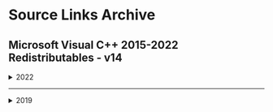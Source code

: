 # Source Links Archive

## Microsoft Visual C++ 2015-2022 Redistributables - v14

<details><summary>2022</summary>


14.30.30423.0
```
https://download.visualstudio.microsoft.com/download/pr/fc92a69f-aa16-4f81-afbc-bfbd2613a119/597D784B9EDD3E342CAB173436A814AF15C42B16EFC6F631A369C4FC06F6E0F9/VC_redist.x64.exe
https://download.visualstudio.microsoft.com/download/pr/a9bffe0a-c7c6-4067-8d77-bb33c305bf24/CFE4531606ABC1644DB8D86F0D5B6FD3EC1DDF6382E8E74463CE2346942322CC/VC_redist.x86.exe
https://download.visualstudio.microsoft.com/download/pr/a9bffe0a-c7c6-4067-8d77-bb33c305bf24/C5746722195FA7C928998E8D607577C36CB65B4E0E6C5B4A520FFC094FF32832/VC_redist.arm64.exe
```

14.30.30401.0
```
https://download.visualstudio.microsoft.com/download/pr/8ed43637-a368-42e7-92ff-a4f6085b71ee/7D6F51D1615639B5634E49335BBE14B8A09074EDEA4599B9732AF94D9188A22A/VC_redist.x64.exe
https://download.visualstudio.microsoft.com/download/pr/e319625d-64bc-4861-9c13-3e3dd748796f/3391CD4D30D87E088BA976E71588CB52AF23CB93CFDB19F39704D622347A6FCD/VC_redist.x86.exe
https://download.visualstudio.microsoft.com/download/pr/8ed43637-a368-42e7-92ff-a4f6085b71ee/C16781689B540728A91C1024DEA6FFDDC230B0354AAC1BECF41C5EC7BE472700/VC_redist.arm64.exe
```
</details>

______________________________

<details><summary>2019</summary>


14.29.30133.0
```
https://download.visualstudio.microsoft.com/download/pr/7239cdc3-bd73-4f27-9943-22de059a6267/003063723B2131DA23F40E2063FB79867BAE275F7B5C099DBD1792E25845872B/VC_redist.x64.exe
https://download.visualstudio.microsoft.com/download/pr/9c65ee54-a03f-4683-aa26-d17d174069f8/1ACD8D5EA1CDC3EB2EB4C87BE3AB28722D0825C15449E5C9CEEF95D897DE52FA/VC_redist.x86.exe
https://download.visualstudio.microsoft.com/download/pr/7239cdc3-bd73-4f27-9943-22de059a6267/15F433A52E6A533E48675CA92B94674BC519FFFB550D344B1F091FD199A80294/VC_redist.arm64.exe
```

14.29.30130.2
```
https://download.visualstudio.microsoft.com/download/pr/d8d2c767-70f7-45fa-8457-be8ed7a34797/1C1501B8EE4FBD0D5C08B9E80699E49E98C6139E2C745B2EB01284380309A310/VC_redist.x64.exe
https://download.visualstudio.microsoft.com/download/pr/d8d2c767-70f7-45fa-8457-be8ed7a34797/C38254620ABBB32552003821CA181EF934A42F11B442F13B9C3BA3922316A60F/VC_redist.x86.exe
https://download.visualstudio.microsoft.com/download/pr/d8d2c767-70f7-45fa-8457-be8ed7a34797/DF1E3BDD68F42B9FF0AB21CB09531F166EA4F8B00DA7A90EBB0B4DB7749E485A/VC_redist.arm64.exe
https://download.visualstudio.microsoft.com/download/pr/4887aefb-2064-4e76-b634-68af56a3d336/1C1501B8EE4FBD0D5C08B9E80699E49E98C6139E2C745B2EB01284380309A310/VC_redist.x64.exe
https://download.visualstudio.microsoft.com/download/pr/4887aefb-2064-4e76-b634-68af56a3d336/C38254620ABBB32552003821CA181EF934A42F11B442F13B9C3BA3922316A60F/VC_redist.x86.exe
https://download.visualstudio.microsoft.com/download/pr/4887aefb-2064-4e76-b634-68af56a3d336/DF1E3BDD68F42B9FF0AB21CB09531F166EA4F8B00DA7A90EBB0B4DB7749E485A/VC_redist.arm64.exe
https://download.visualstudio.microsoft.com/download/pr/d4f71795-e1c4-4a15-a116-b2dc8e18c6ab/1C1501B8EE4FBD0D5C08B9E80699E49E98C6139E2C745B2EB01284380309A310/VC_redist.x64.exe
https://download.visualstudio.microsoft.com/download/pr/d4f71795-e1c4-4a15-a116-b2dc8e18c6ab/C38254620ABBB32552003821CA181EF934A42F11B442F13B9C3BA3922316A60F/VC_redist.x86.exe
https://download.visualstudio.microsoft.com/download/pr/d4f71795-e1c4-4a15-a116-b2dc8e18c6ab/DF1E3BDD68F42B9FF0AB21CB09531F166EA4F8B00DA7A90EBB0B4DB7749E485A/VC_redist.arm64.exe
https://download.visualstudio.microsoft.com/download/pr/6a65c421-1318-4695-a7a2-5f6fe4db26a6/1C1501B8EE4FBD0D5C08B9E80699E49E98C6139E2C745B2EB01284380309A310/VC_redist.x64.exe
https://download.visualstudio.microsoft.com/download/pr/6a65c421-1318-4695-a7a2-5f6fe4db26a6/C38254620ABBB32552003821CA181EF934A42F11B442F13B9C3BA3922316A60F/VC_redist.x86.exe
https://download.visualstudio.microsoft.com/download/pr/6a65c421-1318-4695-a7a2-5f6fe4db26a6/DF1E3BDD68F42B9FF0AB21CB09531F166EA4F8B00DA7A90EBB0B4DB7749E485A/VC_redist.arm64.exe
https://download.visualstudio.microsoft.com/download/pr/9050f884-aca2-4dd8-9772-94d31c3e89e0/1C1501B8EE4FBD0D5C08B9E80699E49E98C6139E2C745B2EB01284380309A310/VC_redist.x64.exe
https://download.visualstudio.microsoft.com/download/pr/9050f884-aca2-4dd8-9772-94d31c3e89e0/C38254620ABBB32552003821CA181EF934A42F11B442F13B9C3BA3922316A60F/VC_redist.x86.exe
https://download.visualstudio.microsoft.com/download/pr/9050f884-aca2-4dd8-9772-94d31c3e89e0/DF1E3BDD68F42B9FF0AB21CB09531F166EA4F8B00DA7A90EBB0B4DB7749E485A/VC_redist.arm64.exe
```

14.29.30129.3
```
https://download.visualstudio.microsoft.com/download/pr/d69d858e-0f8f-4c16-a38f-365d1c3930e5/3CF1F7A29C6111CFD06294A473B3B5276801DA4AB18AA215CAA3F7A996145FA7/VC_redist.x64.exe
https://download.visualstudio.microsoft.com/download/pr/1b28b620-3102-4db4-bce4-d890b9b35596/126CC1D4A5EE72EE6E2EAFA1CA9AACD6196D7A87B675F3E5E4F5AEAF5B2954A4/VC_redist.x86.exe
https://download.visualstudio.microsoft.com/download/pr/d69d858e-0f8f-4c16-a38f-365d1c3930e5/DE541A47D1DED1A93454022FF29CF14249FABD497C0567615B77C5DF95E300A2/VC_redist.arm64.exe
```

14.29.30129.1
```
https://download.visualstudio.microsoft.com/download/pr/ea091104-d377-43ed-9fe9-7ef21137e1fb/36F6A5DB117FB5877839FAFF89ABBE03C277620C24719700CFD0A063B02A1446/VC_redist.x64.exe
https://download.visualstudio.microsoft.com/download/pr/9bc0b76f-ce24-4207-9dd4-5f1dc47da1d6/A8401D39E8A2F6CAA3FF9A93591ADD7B8A04526C1472C4F6D4DBBC26A2614387/VC_redist.x86.exe
https://download.visualstudio.microsoft.com/download/pr/432cecc3-0564-4844-b029-25989c5de206/ADD2E4ACB75D94B570F6D53B7581FB0B5310B71F8023D119857A452416B1B62C/VC_redist.arm64.exe
```
```

14.29.30040.0
```
https://download.visualstudio.microsoft.com/download/pr/36e45907-8554-4390-ba70-9f6306924167/97CC5066EB3C7246CF89B735AE0F5A5304A7EE33DC087D65D9DFF3A1A73FE803/VC_redist.x64.exe
https://download.visualstudio.microsoft.com/download/pr/888b4c07-c602-499a-9efb-411188496ce7/F3A86393234099BEDD558FD35AB538A6E4D9D4F99AD5ADFA13F603D4FF8A42DC/VC_redist.x86.exe
https://download.visualstudio.microsoft.com/download/pr/888b4c07-c602-499a-9efb-411188496ce7/B76EF09CD8B114148EADDDFC6846EF178E6B7797F590191E22CEE29A20B51692/VC_redist.arm64.exe
```

14.29.30039.3
```
https://download.visualstudio.microsoft.com/download/pr/663a4343-1b03-421c-ae7c-620d23e67e4b/DB7FD8373043715BA3C13EE82AADE042352CFCB24CBEA05B8EB90CB5AA7AF768/VC_redist.x64.exe
https://download.visualstudio.microsoft.com/download/pr/663a4343-1b03-421c-ae7c-620d23e67e4b/8E174C21FF89025A284B0E98DCD5C8F72A828C7E56FF2D00B34EA5E38F6FB389/VC_redist.x86.exe
https://download.visualstudio.microsoft.com/download/pr/663a4343-1b03-421c-ae7c-620d23e67e4b/7C424492FE440E2A32BA7E75A68F59B4F2135C2CE7BDB68B1BE3151A019EF12D/VC_redist.arm64.exe
```

14.29.30038.0
```
https://download.visualstudio.microsoft.com/download/pr/dbee0eea-0787-43e1-a27c-96d8278d957b/A1A21B77FABF51E1F07346A852FBE27C1E172368E735FCC749DE82725A09CB71/VC_redist.x64.exe
https://download.visualstudio.microsoft.com/download/pr/154fcca0-30cc-42d6-9b47-1d3041b1b921/74A7A5E01BBE524353ABF2D7C133ACF92EA4820D54FBF29EB4E881D8885C3D31/VC_redist.x86.exe
https://download.visualstudio.microsoft.com/download/pr/dbee0eea-0787-43e1-a27c-96d8278d957b/C35E177E7E19415CF22CEE316FB81E9CAE4B4388E1317C1602B5CF69CC6D9A3D/VC_redist.arm64.exe
```

14.29.30037.0
```
https://download.visualstudio.microsoft.com/download/pr/bdfb22a4-b1ee-48ab-9b43-70dc88e60347/A1592D3DA2B27230C087A3B069409C1E82C2664B0D4C3B511701624702B2E2A3/VC_redist.x64.exe
https://download.visualstudio.microsoft.com/download/pr/76a91598-ca94-410b-b874-c7fa26e400da/91C21C93A88DD82E8AE429534DACBC7A4885198361EAE18D82920C714E328CF9/VC_redist.x86.exe
https://download.visualstudio.microsoft.com/download/pr/bdfb22a4-b1ee-48ab-9b43-70dc88e60347/AD905A6DFD125CFB38472A1B0BA791AEA1A6C8256392093D65F6268AAFD37ED8/VC_redist.arm64.exe
```

14.29.30036.3
```
https://download.visualstudio.microsoft.com/download/pr/ab214313-abce-4e01-8012-0a2aa31d7734/8C62C111E1737FEBF0640918BBD55BD147EF7D6652F2D898804BDC87595C9E01/VC_redist.x64.exe
https://download.visualstudio.microsoft.com/download/pr/ab214313-abce-4e01-8012-0a2aa31d7734/6DD2990667C78F8962A11F41DF42912EA5F1C7B9FB73BEA363FA5D05023633F3/VC_redist.x86.exe
https://download.visualstudio.microsoft.com/download/pr/ab214313-abce-4e01-8012-0a2aa31d7734/AA9A64C58DC6A0828ECCCDE334E3B1BE1C70D6E834C3E4BCDB3E7AD0158AAC89/VC_redist.arm64.exe
```

14.29.30035.0
```
https://download.visualstudio.microsoft.com/download/pr/3ce3714c-165a-42ba-94f0-97ede790bbbd/983389F4D7C874DCB3D2C4337CC07F111F4E1D23DEDEFCCBEF8D296F260F623C/VC_redist.x64.exe
https://download.visualstudio.microsoft.com/download/pr/3ce3714c-165a-42ba-94f0-97ede790bbbd/29D4839EA2843D9C69DA2CBE44DC8FD9CCFA5BD7BA9EB4E006EC232413E5468E/VC_redist.x86.exe
https://download.visualstudio.microsoft.com/download/pr/f0c36734-5ab0-4dc1-b6b8-5a9023335572/8EAC3C9DD165553119066C04128304C4CCD1179C6BBF6E273A7126B8D00632BF/VC_redist.arm64.exe
```

14.29.30034.3
```
https://download.visualstudio.microsoft.com/download/pr/356ea9c9-ef22-443a-90e1-0d51c9752f04/21E179D5DFC8B3F28FEA90F5B5FD7E070BAE714D98A50759DEFD04922A6C18F1/VC_redist.x64.exe
https://download.visualstudio.microsoft.com/download/pr/483f9e2c-b56f-45ab-ae40-2a98c5f7a701/7C5F76E70608BCF384BE577397B09E3CBB784607FF37D38551543EF564EA624D/VC_redist.x86.exe
https://download.visualstudio.microsoft.com/download/pr/483f9e2c-b56f-45ab-ae40-2a98c5f7a701/8B197118CAAE7657F564FE0A21BF9DD5B8104F536ECCBD68D9CFBFA4EB3A5061/VC_redist.arm64.exe
```

14.29.30032.0
```
https://download.visualstudio.microsoft.com/download/pr/85f76fda-9ac8-457e-8ed9-f2dd6415464a/7B1BCC31157882835ED6B576EE43738F127BFD6FB1BA8BD292DAF32388D3A20D/VC_redist.x64.exe
https://download.visualstudio.microsoft.com/download/pr/85f76fda-9ac8-457e-8ed9-f2dd6415464a/8FC7C0A46495F7A9C24B9ED840B5509D08FE12D3F7652FE469F341B564646C05/VC_redist.x86.exe
https://download.visualstudio.microsoft.com/download/pr/85f76fda-9ac8-457e-8ed9-f2dd6415464a/C79AFC30650FF9F6158EE6DF1FEC0B704CD2A4A69D3FA21BFA321B860E81ECEB/VC_redist.arm64.exe
```

14.29.30031.0
```
https://download.visualstudio.microsoft.com/download/pr/319c0957-2c9f-44b9-9a40-9511a06acda2/84D968AF8984532A4263D1E09808175794EB27ABE90BCF518DD4F35F84DBB65C/VC_redist.x64.exe
https://download.visualstudio.microsoft.com/download/pr/a59bd032-813f-4f57-9f01-c7eae0225894/BBF0FF79C8CFF26C68AD960E09854F2CC19417F7F0C59F95A9B077E3B4DE2A85/VC_redist.x86.exe
https://download.visualstudio.microsoft.com/download/pr/a59bd032-813f-4f57-9f01-c7eae0225894/1B570D25A8C982911041ACA89FB139C5B62CE628D7BB412AD641BCDED866CB9B/VC_redist.arm64.exe
```

14.29.30030.0
```
https://download.visualstudio.microsoft.com/download/pr/8848a076-abd9-4f93-b981-aaca5c41577e/F0F192C83B44626B2760EDC79248C09C4FF5F73F66F1D243B6A93F8715F723EB/VC_redist.x64.exe
https://download.visualstudio.microsoft.com/download/pr/8848a076-abd9-4f93-b981-aaca5c41577e/39664849DED638283FE48E456EB93D0F3294DE445100151AF0C5DEAF3C2EB348/VC_redist.x86.exe
https://download.visualstudio.microsoft.com/download/pr/8848a076-abd9-4f93-b981-aaca5c41577e/5334395AA434C69645175EFC9A48DFD4E973A49CD7A65045E4CEC8541064D672/VC_redist.arm64.exe
```

14.29.30024.0
```
https://download.visualstudio.microsoft.com/download/pr/379431f5-ab7c-4c88-b58e-5a17184881a5/50A4B93C2FC33FD09F0F171A8D2E8231B4F641979B77D30137229205BA2EA854/VC_redist.x64.exe
https://download.visualstudio.microsoft.com/download/pr/379431f5-ab7c-4c88-b58e-5a17184881a5/D57C752BAE4CB387DF0BCA606AAE2FC815608B2257B11AA2236DD346F70E57DE/VC_redist.x86.exe
https://download.visualstudio.microsoft.com/download/pr/379431f5-ab7c-4c88-b58e-5a17184881a5/BC4F1B0984546BC93CD31BB1948936775D7A30B17AC9776F198B61C9A1A98793/VC_redist.arm64.exe
```

14.29.29917.0
```
https://download.visualstudio.microsoft.com/download/pr/b9e165b0-55b9-470c-b365-062ed97bb651/D257A6A1F53F9CDF1CE7B347B1C68AD25465D7F780BACF3363FC627A8EE5068D/VC_redist.x64.exe
https://download.visualstudio.microsoft.com/download/pr/b9e165b0-55b9-470c-b365-062ed97bb651/ACAD146A8CFC3ABE4170334889B6EC34470F7DF54F18CA701AA430000B9CA955/VC_redist.x86.exe
https://download.visualstudio.microsoft.com/download/pr/b9e165b0-55b9-470c-b365-062ed97bb651/5DD55B59B44E891A6583437E3F9140816BBF8DFC3B85EA0B90DEAC80AEF6A18C/VC_redist.arm64.exe
```

14.28.29914.0
```
https://download.visualstudio.microsoft.com/download/pr/85d47aa9-69ae-4162-8300-e6b7e4bf3cf3/52B196BBE9016488C735E7B41805B651261FFA5D7AA86EB6A1D0095BE83687B2/VC_redist.x64.exe
https://download.visualstudio.microsoft.com/download/pr/85d47aa9-69ae-4162-8300-e6b7e4bf3cf3/14563755AC24A874241935EF2C22C5FCE973ACB001F99E524145113B2DC638C1/VC_redist.x86.exe
https://download.visualstudio.microsoft.com/download/pr/02f33c07-3e2e-4812-8477-f9be45a7cd63/D8A52C49AE94150656DA4F87AED39FB7A4429AFB4F1050EB59F8625074D72BD4/VC_redist.arm64.exe
```

14.28.29913.0
```
https://download.visualstudio.microsoft.com/download/pr/366c0fb9-fe05-4b58-949a-5bc36e50e370/015EDD4E5D36E053B23A01ADB77A2B12444D3FB6ECCEFE23E3A8CD6388616A16/VC_redist.x64.exe
https://download.visualstudio.microsoft.com/download/pr/366c0fb9-fe05-4b58-949a-5bc36e50e370/E830C313AA99656748F9D2ED582C28101EAAF75F5377E3FB104C761BF3F808B2/VC_redist.x86.exe
https://download.visualstudio.microsoft.com/download/pr/366c0fb9-fe05-4b58-949a-5bc36e50e370/9C1E5D2F134EE64D9ED5E3C3F7DD6B5B61931B0C4613A0D0A0BB67EBFB6C3F1B/VC_redist.arm64.exe
```

14.28.29910.0
```
https://download.visualstudio.microsoft.com/download/pr/13ba5434-06d8-4e48-ae76-1bdf2ac62472/F299953673DE262FEFAD9DD19BFBE6A5725A03AE733BEBFEC856F1306F79C9F7/VC_redist.x64.exe
https://download.visualstudio.microsoft.com/download/pr/d64b93c3-f270-4750-9e75-bc12b2e899fb/4521ED84B9B1679A706E719423D54EF5E413DC50DDE1CF362232D7359D7E89C4/VC_redist.x86.exe
https://download.visualstudio.microsoft.com/download/pr/13ba5434-06d8-4e48-ae76-1bdf2ac62472/D49B964641B8B2B9908A2908851A6196734B47BCC7B198C387287C438C8100B7/VC_redist.arm64.exe
```

14.28.29812.0
```
https://download.visualstudio.microsoft.com/download/pr/b29e54d1-216d-423a-8160-742b2ec94cc1/FA3E2A414D47D2C9691719795E5A3C66E515D0FFF9C3144D7DDBDFD0351F74DB/VC_redist.x64.exe
https://download.visualstudio.microsoft.com/download/pr/b29e54d1-216d-423a-8160-742b2ec94cc1/4B39A47E4C71BE4F43F1616B4C92092ABC932214DEAAD1E983602DCE1CA820DF/VC_redist.x86.exe
https://download.visualstudio.microsoft.com/download/pr/22ba7971-e7be-452e-93bb-e9ee62f83e51/197BAF54EF05397771905D3E483D670279FAF999729CFEEF6765BA97EB69194E/VC_redist.arm64.exe
```

14.28.29805.2
```
https://download.visualstudio.microsoft.com/download/pr/09a4d98a-776b-46df-9f44-91fe5d832b03/860FA3BC9E85F877BCFCBB2FFAB271D5B4C7D4BA4D85E3F5C3625596D2836412/VC_redist.x64.exe
https://download.visualstudio.microsoft.com/download/pr/09a4d98a-776b-46df-9f44-91fe5d832b03/7A1418302833E53014EDD7C6C13A61CDB3AF472D252776DAA3B6D773B057FDC3/VC_redist.x86.exe
https://download.visualstudio.microsoft.com/download/pr/09a4d98a-776b-46df-9f44-91fe5d832b03/F4B92F8D0D0410E0382BFC83A8CFA3B28D207E32BE8F29BF6338A289EF7758F8/VC_redist.arm64.exe
```


14.28.29715.1
```
https://download.visualstudio.microsoft.com/download/pr/7f220946-40a5-4478-be8f-ffb38fbdc485/7B8A8AAF09DF235B0E7010C66A0F71BE796E052FDC8A36B6950A9CB76C540C23/VC_redist.x64.exe
https://download.visualstudio.microsoft.com/download/pr/7f220946-40a5-4478-be8f-ffb38fbdc485/AB233EA4C28D73DD6F2CBA125B7934A734A851DA7D4E21AEFA508F650AE330D8/VC_redist.x86.exe
https://download.visualstudio.microsoft.com/download/pr/7f220946-40a5-4478-be8f-ffb38fbdc485/D1D41A1B63FCF767F78560C982C230E4C2D3CAE0D54EF13CD5D183DAA7889179/VC_redist.arm64.exe
```

14.28.29617.0
```
https://download.visualstudio.microsoft.com/download/pr/1415835d-76a5-42c8-9aeb-baa77ae9f964/D0290C14D84DD077D443CD9E51C8E5A1443AA3363F06A2BA84D1FDE4637441EE/VC_redist.x64.exe
https://download.visualstudio.microsoft.com/download/pr/1415835d-76a5-42c8-9aeb-baa77ae9f964/9F0B39C6C9E957C15604C8356549B0830B2241A45FD9852DEFED39B4E35DE27E/VC_redist.x86.exe
https://download.visualstudio.microsoft.com/download/pr/1415835d-76a5-42c8-9aeb-baa77ae9f964/7BE33ED972CB5488CF7DD03422AC780DE8619A03C7E05808669AE82F6E4045E4/VC_redist.arm64.exe
```

14.28.29515.1
```
https://download.visualstudio.microsoft.com/download/pr/4156fe47-ddaf-4a98-90c0-cf3f76f598b0/464FCFCF45BC9DDFB866BEC070A5F0D638AA596CDC1897BCE5D7C06239EB6F98/VC_redist.x64.exe
https://download.visualstudio.microsoft.com/download/pr/a0375c32-aa07-42ac-9f2f-78745dcd4ae1/8E7699DDAD05E2BAB1E52E2D334CA46352F446FF38DE47CE65C3B4F4185D9177/VC_redist.x86.exe
https://download.visualstudio.microsoft.com/download/pr/4156fe47-ddaf-4a98-90c0-cf3f76f598b0/669538AF642667488DB97FDB26A998C30BFA46E48CB4BB32D137EDC9B610939A/VC_redist.arm64.exe
```

14.28.29334.0
```
https://download.visualstudio.microsoft.com/download/pr/199689a5-9b72-41ca-8c9e-4323178e780d/C2D74D9B85D0030EAA134679A2392268BAA773185C5A21657390E43F8B518F69/VC_redist.x64.exe
https://download.visualstudio.microsoft.com/download/pr/199689a5-9b72-41ca-8c9e-4323178e780d/5C7DFA4FD52809813CF9350C4E5807434D78A0BB1FD0D61C85E02B41646A5780/VC_redist.x86.exe
https://download.visualstudio.microsoft.com/download/pr/199689a5-9b72-41ca-8c9e-4323178e780d/5DCF9F06F0A1036B3283B5277EB8B26FC4C503301A81669A21A8DE93CCED5AD0/VC_redist.arm64.exe
```

14.28.29325.2
```
https://download.visualstudio.microsoft.com/download/pr/7651ff4e-1916-49be-9e7d-e92ebc183adf/B1A32C71A6B7D5978904FB223763263EA5A7EB23B2C44A0D60E90D234AD99178/VC_redist.x64.exe
https://download.visualstudio.microsoft.com/download/pr/8ecb9800-52fd-432d-83ee-d6e037e96cc2/50A3E92ADE4C2D8F310A2812D46322459104039B9DEADBD7FDD483B5C697C0C8/VC_redist.x86.exe
https://download.visualstudio.microsoft.com/download/pr/7651ff4e-1916-49be-9e7d-e92ebc183adf/E52B9AFDF99C3802BF6F48269B212B08468742D50DABDCDFB1E6409189ADBABE/VC_redist.arm64.exe
```

14.28.29301.0
```
https://download.visualstudio.microsoft.com/download/pr/759117aa-c0dd-4a27-b7e0-b55a79015774/1ED5EF7B558C89E24F76788A48CB516239C43D1518CD108AC00BF5503333C373/VC_redist.x64.exe
https://download.visualstudio.microsoft.com/download/pr/759117aa-c0dd-4a27-b7e0-b55a79015774/E2DC48379BD2D2506A15D10F0631A96AD0E2B7D9DB326D5B21BB63D26A087C73/VC_redist.x86.exe
https://download.visualstudio.microsoft.com/download/pr/517612cb-7f85-456d-8b41-b2a776ecedd6/2303BAC96A3763DC3C3AB7984F01A62218A10C3AA455A6663B20CF643CA9B57D/VC_redist.arm64.exe
```

14.28.29231.0
```
https://download.visualstudio.microsoft.com/download/pr/a23ce03b-5941-42cd-8d3f-9d08296c319f/026850EB3B7A1CBF254B6AFDB9EA9EF1172251883FE79491D5B839AC77B59882/VC_redist.x64.exe
https://download.visualstudio.microsoft.com/download/pr/49eb0868-9b72-47af-a707-d34b004b2751/1E5D1DEA8C582B4BA3BE56199A472C58483252D0BAABF1E61287F8978A6160CD/VC_redist.x86.exe
https://download.visualstudio.microsoft.com/download/pr/a23ce03b-5941-42cd-8d3f-9d08296c319f/13FCD8BF1E138BB748E8D7FB868C5E79BBFB6D1F7FE92025DB0029DE58E24B91/VC_redist.arm64.exe
```

14.28.29213.0 - **last version compatible with Windows XP**
```
https://download.visualstudio.microsoft.com/download/pr/566435ac-4e1c-434b-b93f-aecc71e8cffc/B75590149FA14B37997C35724BC93776F67E08BFF9BD5A69FACBF41B3846D084/VC_redist.x64.exe
https://download.visualstudio.microsoft.com/download/pr/566435ac-4e1c-434b-b93f-aecc71e8cffc/0D59EC7FDBF05DE813736BF875CEA5C894FFF4769F60E32E87BD48406BBF0A3A/VC_redist.x86.exe
https://download.visualstudio.microsoft.com/download/pr/7b0dbd13-8740-4bcd-b86e-dffe0002c0b2/07C0219A8002491F85604EB76AADBD11DB819AF8A813621376B5DA5630C21E20/VC_redist.arm64.exe
```

14.28.29115.0
```
https://download.visualstudio.microsoft.com/download/pr/28bd19d3-af87-4c4e-859f-8a656db29219/9838775699DFCEFC83BD8B6FE9862E16A12E0CD3C707B7DBA6FF83388D90C488/VC_redist.x64.exe
https://download.visualstudio.microsoft.com/download/pr/6b03c53c-e1f7-4ac0-8e82-a771ef1d6374/7E491DDBCD2DCC25B6038994372A7EE8E15B8771519A09879E2317C35542EB50/VC_redist.x86.exe
https://download.visualstudio.microsoft.com/download/pr/28bd19d3-af87-4c4e-859f-8a656db29219/2864526FAE9AEECE0A877E50B169A188A029058B21A64F5F27429B5D03AD0010/VC_redist.arm64.exe
```

14.27.29114.0
```
https://download.visualstudio.microsoft.com/download/pr/722d59e4-0671-477e-b9b1-b8da7d4bd60b/591CBE3A269AFBCC025681B968A29CD191DF3C6204712CBDC9BA1CB632BA6068/VC_redist.x64.exe
https://download.visualstudio.microsoft.com/download/pr/56f631e5-4252-4f28-8ecc-257c7bf412b8/D305BAA965C9CD1B44EBCD53635EE9ECC6D85B54210E2764C8836F4E9DEFA345/VC_redist.x86.exe
```

14.27.29112.0
```
https://download.visualstudio.microsoft.com/download/pr/c61fa35d-a027-4901-aa8e-9993ae4f4fbe/4B5890EB1AEFDF8DFA3234B5032147EB90F050C5758A80901B201AE969780107/VC_redist.x64.exe
https://download.visualstudio.microsoft.com/download/pr/c61fa35d-a027-4901-aa8e-9993ae4f4fbe/CAA38FD474164A38AB47AC1755C8CCCA5CCFACFA9A874F62609E6439924E87EC/VC_redist.x86.exe
https://download.visualstudio.microsoft.com/download/pr/c61fa35d-a027-4901-aa8e-9993ae4f4fbe/A950A1C9DB37E2F784ABA98D484A4E0F77E58ED7CB57727672F9DC321015469E/VC_redist.arm64.exe
```

14.27.29016.0
```
https://download.visualstudio.microsoft.com/download/pr/fd5d2eea-32b8-4814-b55e-28c83dd72d9c/952A0C6CB4A3DD14C3666EF05BB1982C5FF7F87B7103C2BA896354F00651E358/VC_redist.x64.exe
https://download.visualstudio.microsoft.com/download/pr/cf2cc5ea-1976-4451-b226-e86508914f0f/B4D433E2F66B30B478C0D080CCD5217CA2A963C16E90CAF10B1E0592B7D8D519/VC_redist.x86.exe
https://download.visualstudio.microsoft.com/download/pr/fd5d2eea-32b8-4814-b55e-28c83dd72d9c/95D3E19C9BDE8F0E8C0C73BF539CD2C62598498436FA896B864ECB8E3B70BD17/VC_redist.arm64.exe
```

14.27.29009.1
```
https://download.visualstudio.microsoft.com/download/pr/0d8fc2c5-919f-49bd-b00b-f4287e69dc96/2712CD6D28DBC14877C365D71CAFCF22E028A7541CF285B6D0046BE629B54D36/VC_redist.x64.exe
https://download.visualstudio.microsoft.com/download/pr/d4ded7c7-97d2-43c1-a630-718d1e19f7db/B0220F4CC99D32A730B96D69A76A184AAFF964EA3AE337C7C275BA8F1674E13F/VC_redist.x86.exe
https://download.visualstudio.microsoft.com/download/pr/0d8fc2c5-919f-49bd-b00b-f4287e69dc96/42F5B6A7F7626ED8AD01E8E1970381731C6A954B90115DF02A0FC30964FB4340/VC_redist.arm64.exe
```

14.27.28914.0
```
https://download.visualstudio.microsoft.com/download/pr/3b401cc2-5336-4198-9ede-11fad5e04f1b/EF6DDAAE708E022335040D63B00F81B90429EDE491BDD48CAC7D64FBBFC0A62B/VC_redist.x64.exe
https://download.visualstudio.microsoft.com/download/pr/3b401cc2-5336-4198-9ede-11fad5e04f1b/0FC41D73B206889C48C0929AF60DA35695C1EA6394C5F37ADD212F212F9FED64/VC_redist.x86.exe
https://download.visualstudio.microsoft.com/download/pr/3b401cc2-5336-4198-9ede-11fad5e04f1b/1BE0C4DC792B82C0F8215BD80387487FCF68455B44ABAF27846BD9A3052F0854/VC_redist.arm64.exe
```

14.27.28823.0
```
https://download.visualstudio.microsoft.com/download/pr/59b4ca04-67d2-4cd4-bb9e-1373e4539e95/4701B841EBE9BD5DA0AEAD0207982BBD3E84A3D028B69DF0E87B4F5B7B683BBB/VC_redist.x64.exe
https://download.visualstudio.microsoft.com/download/pr/59b4ca04-67d2-4cd4-bb9e-1373e4539e95/47CEFFE0CB8FD62D0EFA2A79FE18B69148CFB6549B96114278B18D6E16809FD9/VC_redist.x86.exe
https://download.visualstudio.microsoft.com/download/pr/59b4ca04-67d2-4cd4-bb9e-1373e4539e95/10A159D736D48F7B84184B9B0A32B6C43B19B4ABF43EE2D10FA025A4A2FA6668/VC_redist.arm64.exe
```

14.26.28808.1
```
https://download.visualstudio.microsoft.com/download/pr/fba519f2-0344-4b8c-9ced-ed72999dadf3/0FB665AD7CB22984772B144D8E565CDBF65459BA9874D4D102ADACE7C4A89BC8/VC_redist.x64.exe
https://download.visualstudio.microsoft.com/download/pr/ee3709ed-77df-4b0b-8abf-4da300ef811d/44839D5E96C334EC387F386FC92C22CAE23AB5B8F1613CB9392D210A2E7E9A50/VC_redist.x86.exe
https://download.visualstudio.microsoft.com/download/pr/6054a747-d3f3-4851-86b8-c005c9633eb3/C1AFCAC3DBB1C972FC5F9B408D1C8435781FE5BA91B11E7DBE2F325AA17969CB/VC_redist.arm64.exe
```

14.26.28720.3
```
https://download.visualstudio.microsoft.com/download/pr/bb3a2acf-b47b-4a7b-9aaa-8ad356ccb62b/7D7105C52FCD6766BEEE1AE162AA81E278686122C1E44890712326634D0B055E/VC_redist.x64.exe
https://download.visualstudio.microsoft.com/download/pr/bb3a2acf-b47b-4a7b-9aaa-8ad356ccb62b/A06AAC66734A618AB33C1522920654DDFC44FC13CAFAA0F0AB85B199C3D51DC0/VC_redist.x86.exe
https://download.visualstudio.microsoft.com/download/pr/bb3a2acf-b47b-4a7b-9aaa-8ad356ccb62b/F7850888E7F1A801607D760D7D78B4357C85AE4CE397B9A6626FAE0CF773385A/VC_redist.arm64.exe
```

14.26.28619.0
```
https://download.visualstudio.microsoft.com/download/pr/9a742ba1-7005-474a-a3f2-1773d5154855/0AE222509664B38F9DB0CBC06A854D4D76756444198794EF67E1A00367546729/VC_redist.x64.exe
https://download.visualstudio.microsoft.com/download/pr/9a742ba1-7005-474a-a3f2-1773d5154855/C130730363D41DAAD63F50FDD7F5F58D02B7803C65E816768CAFFC76CAD5F7B1/VC_redist.x86.exe
https://download.visualstudio.microsoft.com/download/pr/17d9414e-c7e7-40b7-9a3c-e76e18d20c93/10F7C46005564BAD8E8FA1F4AE05C9E2BD6497814F70D57FD03FA82D45478976/VC_redist.arm64.exe
```

14.25.28508.3
```
https://download.visualstudio.microsoft.com/download/pr/3583e96f-8b5f-4f63-bdfe-5c039fcd7b5e/B6C82087A2C443DB859FDBEAAE7F46244D06C3F2A7F71C35E50358066253DE52/VC_redist.x64.exe
https://download.visualstudio.microsoft.com/download/pr/3583e96f-8b5f-4f63-bdfe-5c039fcd7b5e/AC96016F1511AE3EB5EC9DE04551146FE351B7F97858DCD67163912E2302F5D6/VC_redist.x86.exe
https://download.visualstudio.microsoft.com/download/pr/b2494dde-a7d8-4a8e-a159-79577450a5d0/905FD9E265168C1C8C5FC3DFEE5DE6092FEAA841BFFDA4C31DFF359C552EB956/VC_redist.arm64.exe
https://download.visualstudio.microsoft.com/download/pr/8c211be1-c537-4402-82e7-a8fb5ee05e8a/B6C82087A2C443DB859FDBEAAE7F46244D06C3F2A7F71C35E50358066253DE52/VC_redist.x64.exe
https://download.visualstudio.microsoft.com/download/pr/8c211be1-c537-4402-82e7-a8fb5ee05e8a/AC96016F1511AE3EB5EC9DE04551146FE351B7F97858DCD67163912E2302F5D6/VC_redist.x86.exe
```

14.24.28127.4
```
https://download.visualstudio.microsoft.com/download/pr/3b070396-b7fb-4eee-aa8b-102a23c3e4f4/40EA2955391C9EAE3E35619C4C24B5AAF3D17AEAA6D09424EE9672AA9372AEED/VC_redist.x64.exe
https://download.visualstudio.microsoft.com/download/pr/9307e627-aaac-42cb-a32a-a39e166ee8cb/E59AE3E886BD4571A811FE31A47959AE5C40D87C583F786816C60440252CD7EC/VC_redist.x86.exe
https://download.visualstudio.microsoft.com/download/pr/9307e627-aaac-42cb-a32a-a39e166ee8cb/B19C24546CA5481CC03D1A326DCE4516D7A483FA166B32F1D46D508C1E700EC3/VC_redist.arm64.exe
https://download.visualstudio.microsoft.com/download/pr/348da5f2-c5d4-4fbf-8360-d1b907780672/E59AE3E886BD4571A811FE31A47959AE5C40D87C583F786816C60440252CD7EC/VC_redist.x86.exe
https://download.visualstudio.microsoft.com/download/pr/348da5f2-c5d4-4fbf-8360-d1b907780672/B19C24546CA5481CC03D1A326DCE4516D7A483FA166B32F1D46D508C1E700EC3/VC_redist.arm64.exe
```

14.23.27820.0
```
https://download.visualstudio.microsoft.com/download/pr/9565895b-35a6-434b-a881-11a6f4beec76/EE84FED2552E018E854D4CD2496DF4DD516F30733A27901167B8A9882119E57C/VC_redist.x64.exe
https://download.visualstudio.microsoft.com/download/pr/9565895b-35a6-434b-a881-11a6f4beec76/4A8157B2FF422C259DDAA2D0E568C0C0AFAB940E1F6E0E482EF83E90DDBAD2D6/VC_redist.x86.exe
https://download.visualstudio.microsoft.com/download/pr/acb33d47-fc02-4dfd-b5fb-d3a3fc43471a/a4632676aef805244c06934ab2aae242/vc_redist.arm64.exe
```

14.22.27821.0
```
https://download.visualstudio.microsoft.com/download/pr/cc0046d4-e7b4-45a1-bd46-b1c079191224/9c4042a4c2e6d1f661f4c58cf4d129e9/vc_redist.x64.exe
https://download.visualstudio.microsoft.com/download/pr/0c1cfec3-e028-4996-8bb7-0c751ba41e32/1abed1573f36075bfdfc538a2af00d37/vc_redist.x86.exe
https://download.visualstudio.microsoft.com/download/pr/d7a97409-d551-414b-b925-399baf002bd6/3b43999988b6dc103986d6b504a21b93/vc_redist.arm64.exe
```

14.22.27807.1
```
https://download.visualstudio.microsoft.com/download/pr/47b48be7-d142-48ab-a1b1-64648aed1bfd/74d2f2b3503e0da2e542fea2a6af2cdc/vc_redist.x64.exe
https://download.visualstudio.microsoft.com/download/pr/7fdc0ca4-d643-4c2e-b19d-95c2b86ccb22/bd5624675be5a17788cac0ab64f8970e/vc_redist.x86.exe
https://download.visualstudio.microsoft.com/download/pr/f3470ac0-3a6f-4a52-8298-3f426701ab59/5034d8f17f7d5596093de007f9d3d60b/vc_redist.arm64.exe
```

14.22.27724.0
```
https://download.visualstudio.microsoft.com/download/pr/3f622df0-1966-48d4-8c46-19371ba468a0/f7e40e8ff4c6801443d314a898e00bdd/vc_redist.x64.exe
https://download.visualstudio.microsoft.com/download/pr/268cecd3-1e5d-422d-9e1f-587090702fa0/db7ed27ef373a0ae27245aa67b79c6d5/vc_redist.x86.exe
https://download.visualstudio.microsoft.com/download/pr/d72e97a2-79f3-4393-b1ea-e0ee0d1c5f08/725cdd8193ed0ace2249b31854ecdf39/vc_redist.arm64.exe
```

14.22.27706.1
```
https://download.visualstudio.microsoft.com/download/pr/2d52b992-f8b2-4f56-b46b-7c8587d8fac6/1a58244e89c9b9dd5c576c943725c0eb/vc_redist.x64.exe
https://download.visualstudio.microsoft.com/download/pr/e7b22ebe-6367-43f2-a62d-cd7b6edb9962/783c356f72da20c843128bb5219862d2/vc_redist.x86.exe
https://download.visualstudio.microsoft.com/download/pr/7dcb4d57-3e71-4088-83dd-30d942a9f3ae/33fc4f37f033357c7dfd385fb4655b4a/vc_redist.arm64.exe
```

14.21.27702.2
```
https://download.visualstudio.microsoft.com/download/pr/9e04d214-5a9d-4515-9960-3d71398d98c3/1e1e62ab57bbb4bf5199e8ce88f040be/vc_redist.x64.exe
https://download.visualstudio.microsoft.com/download/pr/c8edbb87-c7ec-4500-a461-71e8912d25e9/99ba493d660597490cbb8b3211d2cae4/vc_redist.x86.exe
```

14.21.27619.1
```
https://download.visualstudio.microsoft.com/download/pr/b28932f6-8d79-46f1-8385-e0a8bdf3c1e0/1adf822fa2d810d2c736bf97efe84e34/vc_redist.x64.exe
https://download.visualstudio.microsoft.com/download/pr/59e7fad0-c074-49e8-a815-77cb7083f910/9d4c6916d07433832c836646e65e81df/vc_redist.x86.exe
```

14.20.27607.1
```
https://download.visualstudio.microsoft.com/download/pr/0eac0881-2173-4d79-bee7-fda4dccb0005/aa1dfcd3b6c304fa8b8b57d1e3d6ae63/vc_redist.x64.exe
https://download.visualstudio.microsoft.com/download/pr/1a6314bb-c949-42e9-925f-1c0bf4eb00de/41482628dd05373a7c24b0d43ae1753e/vc_redist.x86.exe
```

14.20.27508.1
```
https://download.visualstudio.microsoft.com/download/pr/21614507-28c5-47e3-973f-85e7f66545a4/f3a2caa13afd59dd0e57ea374dbe8855/vc_redist.x64.exe
https://download.visualstudio.microsoft.com/download/pr/092cda8f-872f-47fd-b549-54bbb8a81877/ddc5ec3f90091ca690a67d0d697f1242/vc_redist.x86.exe
https://download.visualstudio.microsoft.com/download/pr/643ddeaf-8cb0-47d0-a643-a3f787f461eb/1DD1CCAC627034D368393FC9C49F8D3A439AC33A2298347CA055FB7C6D2FF011/VC_redist.arm64.exe
```
</details>

______________________________

<details><summary>2017</summary>


14.20.27404.0
```
https://download.visualstudio.microsoft.com/download/pr/2db56484-9419-45d1-b02c-1cb23d85d45b/7bb6c9d792c1d26679b1af8effd630f2/vc_redist.x64.exe
https://download.visualstudio.microsoft.com/download/pr/57c9f522-4aaf-4036-8c7b-9a0034359359/2cb6bf088adfc7f54e122b468effa879/vc_redist.x86.exe
```

14.20.27323.0
```
https://download.visualstudio.microsoft.com/download/pr/1577e5d9-4000-49e4-a76f-974f47715c1e/1f3238178cac6d30960d8a7a6af515a3/vc_redist.x64.exe
https://download.visualstudio.microsoft.com/download/pr/810f730d-4094-41b3-ab0e-aa3314b57288/da301e7b495be0d806e385931d0321d8/vc_redist.x86.exe
```

14.16.27305.0
```
https://download.visualstudio.microsoft.com/download/pr/ddec9dfe-f1b5-4e78-b576-31c4c401b693/5c831021d2ca44f1915ed7f8705f8fde/vc_redist.x64.exe
https://download.visualstudio.microsoft.com/download/pr/9fc98793-5b02-4fb2-9bca-04ea54a7b98d/2c922a55fb6d2808cfcd5935c666088a/vc_redist.x86.exe
```

14.16.27033.0
```
https://download.visualstudio.microsoft.com/download/pr/26191127-a48f-463c-acab-e39ee856f30b/5B0CBB977F2F5253B1EBE5C9D30EDBDA35DBD68FB70DE7AF5FAAC6423DB575B5/VC_redist.x64.exe
https://download.visualstudio.microsoft.com/download/pr/4100b84d-1b4d-487d-9f89-1354a7138c8f/5B0CBB977F2F5253B1EBE5C9D30EDBDA35DBD68FB70DE7AF5FAAC6423DB575B5/VC_redist.x64.exe
https://download.visualstudio.microsoft.com/download/pr/3c46b1eb-b8ad-48d6-b22f-6213a3b3be58/31e51c713d0fb3a7686c3449f86ef34c/vc_redist.x64.exe
https://download.visualstudio.microsoft.com/download/pr/2b5bcd2f-0dbc-4b83-90a3-3b1c5ae77e62/0252474394129dbab6ff9ce24f1c6a3c/vc_redist.x86.exe
https://download.visualstudio.microsoft.com/download/pr/3ef6bbdc-37ad-433b-a7ae-a2101be8b072/df1d993145485c695ea96a9222e12ac8/vc_redist.arm64.exe
https://download.visualstudio.microsoft.com/download/pr/26191127-a48f-463c-acab-e39ee856f30b/E0AD3FDD0D4CD9F1BB1589F23AB73991CAA8EEA374F59DCB9E0B46D1422A6BE6/VC_redist.arm64.exe
https://download.visualstudio.microsoft.com/download/pr/4100b84d-1b4d-487d-9f89-1354a7138c8f/E0AD3FDD0D4CD9F1BB1589F23AB73991CAA8EEA374F59DCB9E0B46D1422A6BE6/VC_redist.arm64.exe
```

14.16.27029.1
```
https://download.visualstudio.microsoft.com/download/pr/906d2e4a-c423-4c85-bfd9-d0fa35640dfe/34ef2b9a75badb8926d2820bac3639f8/vc_redist.x64.exe
https://download.visualstudio.microsoft.com/download/pr/09a93ed7-32d3-4a52-8c4c-ba26eb1465de/8a3d68179def218fea8dc987c5c01eb6/vc_redist.x86.exe
https://download.visualstudio.microsoft.com/download/pr/cf45ec71-d4d7-480e-affc-e75e89e0349b/9e1367fcaabe85e254817b18ee39e2a7/vc_redist.arm64.exe
```

14.16.27027.1
```
https://download.visualstudio.microsoft.com/download/pr/36c5faaf-bd8b-433f-b3d7-2af73bae10a8/212f41f2ccffee6d6dc27f901b7d77a1/vc_redist.x64.exe
https://download.visualstudio.microsoft.com/download/pr/e9e1e87c-5bba-49fa-8bad-e00f0527f9bc/8e641901c2257dda7f0d3fd26541e07a/vc_redist.x86.exe
https://download.visualstudio.microsoft.com/download/pr/14276100-0b76-4787-9443-f5d9e3be9532/26b2215bf08256af3ddb80892b14f087/vc_redist.arm64.exe
```

14.16.27024.1
```
https://download.visualstudio.microsoft.com/download/pr/da111512-4cd1-4373-8e9c-b7756169a7fc/9847cddac1fa50cb4c609d3440dbbfdd/vc_redist.x64.exe
https://download.visualstudio.microsoft.com/download/pr/feb07965-6bd2-4448-a42c-f7e44b14b2bd/e967de02e250191d8743fed0a99300cc/vc_redist.x86.exe
https://download.visualstudio.microsoft.com/download/pr/d5873e09-f580-4e55-896d-88dd8b97f58d/02f09136713a170d7cbb571fa626a615/vc_redist.arm64.exe
```

14.16.27023.1
```
https://download.visualstudio.microsoft.com/download/pr/9fbed7c7-7012-4cc0-a0a3-a541f51981b5/e7eec15278b4473e26d7e32cef53a34c/vc_redist.x64.exe
https://download.visualstudio.microsoft.com/download/pr/d0b808a8-aa78-4250-8e54-49b8c23f7328/9c5e6532055786367ee61aafb3313c95/vc_redist.x86.exe
```

14.16.27012.6
```
https://download.visualstudio.microsoft.com/download/pr/f4b43ad3-8847-4630-9df9-3910ce3ebaaf/e0acacec5e6f7e0fe2c0b4be495bf1a0/vc_redist.x64.exe
https://download.visualstudio.microsoft.com/download/pr/418c1c23-c3b9-40f4-aa7f-c29a4428938f/6cdc605d4ba860a0ab86cace32894b0b/vc_redist.x86.exe
https://download.visualstudio.microsoft.com/download/pr/ec23352c-a742-453a-9b2e-3a2132b69661/564487308ad325ff0cfccf9b89e885c7/vc_redist.x64.exe
https://download.visualstudio.microsoft.com/download/pr/ad7b10f2-178d-4147-9f29-dc15fed99860/73a98387d598066aedecfb1740e09095/vc_redist.x86.exe
```

14.15.26706.0
```
https://download.visualstudio.microsoft.com/download/pr/21ac5efc-11b4-43ff-8c53-5e204b1abdc5/16acba795c9a429c6dd4c26570f40cab/vc_redist.x64.exe
https://download.visualstudio.microsoft.com/download/pr/a091cf7f-0c4a-4880-adc7-925046c2d227/fc4906e2d327380e4a320d677795ca8c/vc_redist.x86.exe
https://download.visualstudio.microsoft.com/download/pr/20ef12bb-5283-41d7-90f7-eb3bb7355de7/8b58fd89f948b2430811db3da92299a6/vc_redist.x64.exe
https://download.visualstudio.microsoft.com/download/pr/749aa419-f9e4-4578-a417-a43786af205e/d59197078cc425377be301faba7dd87a/vc_redist.x86.exe
```

14.15.26626.1
```
https://download.visualstudio.microsoft.com/download/pr/40540ada-0c94-4fd5-96a0-5f7186628b96/cd4090733c623b9dc71fc2361115c200/vc_redist.x64.exe
https://download.visualstudio.microsoft.com/download/pr/30fb3093-fd68-4fd2-a89e-5bf9d82d4afe/b64fcef8b6025637adaa30fbc3bf25b7/vc_redist.x86.exe
```

14.15.26608.1
```
https://download.visualstudio.microsoft.com/download/pr/ecd5a72e-cd0f-4086-9e54-d70572c0dfd8/622a0624ebce07df3d0eaadeceeef3bb/vc_redist.x64.exe
https://download.visualstudio.microsoft.com/download/pr/776d6fb9-1c03-47fa-a6d5-7eb528198d6f/ddc92bc7e33ce187851e5939ec7b70ab/vc_redist.x86.exe
```

14.14.26429.4
```
https://download.visualstudio.microsoft.com/download/pr/12328699/a80e967515b2a4faf37bf15387f1c5c3/VC_redist.x64.exe
https://download.visualstudio.microsoft.com/download/pr/12319034/ccd261eb0e095411af3b306273231b68/VC_redist.x86.exe
```

14.14.26405.0
```
https://download.visualstudio.microsoft.com/download/pr/12077385/73e1ab8917c6ee08fb03a230865b9401/VC_redist.x64.exe
https://download.visualstudio.microsoft.com/download/pr/12076901/9ca0bba83015c844cc98d7cb783370e9/VC_redist.x86.exe
```

14.14.26329.0
```
https://download.visualstudio.microsoft.com/download/pr/11992678/73e1ab8917c6ee08fb03a230865b9401/VC_redist.x64.exe
https://download.visualstudio.microsoft.com/download/pr/11993435/9ca0bba83015c844cc98d7cb783370e9/VC_redist.x86.exe
```

14.13.26118.0
```
TBD
```

14.13.26020.0
```
https://download.visualstudio.microsoft.com/download/pr/100493959/73e1ab8917c6ee08fb03a230865b9401/VC_redist.x64.exe
https://download.visualstudio.microsoft.com/download/pr/100486102/9ca0bba83015c844cc98d7cb783370e9/VC_redist.x86.exe
https://download.visualstudio.microsoft.com/download/pr/11687625/2cd2dba5748dc95950a5c42c2d2d78e4/VC_redist.x64.exe
https://download.visualstudio.microsoft.com/download/pr/11687613/88b50ce70017bf10f2d56d60fcba6ab1/VC_redist.x86.exe
```

14.12.25810.0
```
https://download.visualstudio.microsoft.com/download/pr/100349091/2cd2dba5748dc95950a5c42c2d2d78e4/VC_redist.x64.exe
https://download.visualstudio.microsoft.com/download/pr/100349138/88b50ce70017bf10f2d56d60fcba6ab1/VC_redist.x86.exe
```

14.12.25711.0
```
https://download.visualstudio.microsoft.com/download/pr/100084443/73e1ab8917c6ee08fb03a230865b9401/VC_redist.x64.exe
https://download.visualstudio.microsoft.com/download/pr/100084058/9ca0bba83015c844cc98d7cb783370e9/VC_redist.x86.exe
```

14.11.25506.0
```
TBD
```

14.11.25325.0
```
https://download.visualstudio.microsoft.com/download/pr/d3a74387-07e3-4f62-b9ba-70972094b9b6/2362a16102f5d529ede85e8210a297d4/vc_redist.x64.exe
https://download.visualstudio.microsoft.com/download/pr/d3a74387-07e3-4f62-b9ba-70972094b9b6/f5db89e571f855d9f3bf15567a9e783e/vc_redist.x86.exe
https://download.visualstudio.microsoft.com/download/pr/10629685/73e1ab8917c6ee08fb03a230865b9401/VC_redist.x64.exe
https://download.visualstudio.microsoft.com/download/pr/10630635/9ca0bba83015c844cc98d7cb783370e9/VC_redist.x86.exe
https://download.visualstudio.microsoft.com/download/pr/11100230/15ccb3f02745c7b206ad10373cbca89b/VC_redist.x64.exe
https://download.visualstudio.microsoft.com/download/pr/11100229/78c1e864d806e36f6035d80a0e80399e/VC_redist.x86.exe
http://download.microsoft.com/download/3/e/1/3e1a872b-e390-42b6-8092-b6dea1a18cee/enu_TFS_SRV/vcredistd14x64/vc_redist.x64.exe
http://download.microsoft.com/download/3/e/1/3e1a872b-e390-42b6-8092-b6dea1a18cee/enu_TFS_SRV/vcredistd14x86/vc_redist.x86.exe
```

14.10.25017.0
```
http://download.microsoft.com/download/3/b/f/3bf6e759-c555-4595-8973-86b7b4312927/vc_redist.x64.exe
http://download.microsoft.com/download/1/f/e/1febbdb2-aded-4e14-9063-39fb17e88444/vc_redist.x86.exe
```

14.10.25008.0
```
http://download.microsoft.com/download/5/7/b/57b2947c-7221-4f33-b35e-2fc78cb10df4/vc_redist.x64.exe
http://download.microsoft.com/download/1/d/8/1d8137db-b5bb-4925-8c5d-927424a2e4de/vc_redist.x86.exe
http://download.microsoft.com/download/8/9/d/89d195e1-1901-4036-9a75-fbe46443fc5a/vc_redist.x64.exe
http://download.microsoft.com/download/7/a/6/7a68af9f-3761-4781-809b-b6df0f56d24c/vc_redist.x86.exe
```
</details>

______________________________

<details><summary>2015</summary>


14.10.24516.0
```
http://download.microsoft.com/download/8/C/4/8C46752E-F6FD-43E4-AF10-E046A128CC0A/VC_redist.x64.exe
http://download.microsoft.com/download/0/5/2/05271FE6-CBA8-4A4D-9E95-00CFC60C1639/VC_redist.x86.exe
http://download.microsoft.com/download/6/2/4/62491095-34D6-4FB0-BB14-22293D193397/VC_redist.x64.exe
http://download.microsoft.com/download/5/B/1/5B188FBD-9CCA-46D2-AE4C-BC50DF7E8828/VC_redist.x86.exe
```

14.0.24406.0
```
http://download.microsoft.com/download/e/7/8/e7842dea-ed59-4703-9a9e-5c05e89686f5/vc_redist.x64.exe
http://download.microsoft.com/download/c/5/0/c50ddaed-1286-4a0f-ba29-63ea2d6b2bc2/vc_redist.x86.exe
```

14.0.24215.1
```
https://www.microsoft.com/en-us/download/details.aspx?id=53840
http://download.microsoft.com/download/6/A/A/6AA4EDFF-645B-48C5-81CC-ED5963AEAD48/vc_redist.x64.exe
http://download.microsoft.com/download/6/A/A/6AA4EDFF-645B-48C5-81CC-ED5963AEAD48/vc_redist.x86.exe
http://download.microsoft.com/download/1/F/0/1F01DD22-748C-41A7-89DE-54D64355CDA6/vc_redist.x64.exe
http://download.microsoft.com/download/1/F/0/1F01DD22-748C-41A7-89DE-54D64355CDA6/vc_redist.x86.exe
http://download.microsoft.com/download/2/7/8/2785a456-bd65-4d6f-b491-96711022a3be/enu_MICUP/vcredistd14x64/vc_redist.x64.exe
http://download.microsoft.com/download/2/7/8/2785a456-bd65-4d6f-b491-96711022a3be/enu_MICUP/vcredistd14x86/vc_redist.x86.exe
https://rserverdistribution.azureedge.net/production/redist/VCRT/14.0.24215.1/DLC/1033/7dd907ae6d47482ebdfa36a3ebe7d434/vc_redist.x64.exe
```

14.0.24212.0
```
https://www.microsoft.com/en-us/download/details.aspx?id=53587
http://download.microsoft.com/download/2/a/2/2a2ef9ab-1b4b-49f0-9131-d33f79544e70/vc_redist.x64.exe
http://download.microsoft.com/download/9/a/2/9a2a7e36-a8af-46c0-8a78-a5eb111eefe2/vc_redist.x86.exe
http://download.microsoft.com/download/6/D/F/6DF3FF94-F7F9-4F0B-838C-A328D1A7D0EE/vc_redist.x64.exe
http://download.microsoft.com/download/6/D/F/6DF3FF94-F7F9-4F0B-838C-A328D1A7D0EE/vc_redist.x86.exe
http://download.microsoft.com/download/c/2/3/c232fa4c-72da-43f8-9a5d-2d860ce5abc0/enu_MICUP/vcredistd14x64/vc_redist.x64.exe
http://download.microsoft.com/download/c/2/3/c232fa4c-72da-43f8-9a5d-2d860ce5abc0/enu_MICUP/vcredistd14x86/vc_redist.x86.exe
http://download.microsoft.com/download/3/9/a/39a4c3fc-613f-4c2e-a314-c41bd1535044/enu_MICUP/vcredistd14x64/vc_redist.x64.exe
http://download.microsoft.com/download/3/9/a/39a4c3fc-613f-4c2e-a314-c41bd1535044/enu_MICUP/vcredistd14x86/vc_redist.x86.exe
```

14.0.24210.0
```
http://download.microsoft.com/download/2/c/6/2c675af0-2155-4961-b32e-289d7addfcec/vc_redist.x64.exe
http://download.microsoft.com/download/d/e/c/dec58546-c2f5-40a7-b38e-4df8d60b9764/vc_redist.x86.exe
http://download.microsoft.com/download/6/5/2/6522991d-54a4-49ae-9ee7-3fcf898727af/enu_COMM_SL3/vcredistd14x64/vc_redist.x64.exe
http://download.microsoft.com/download/6/5/2/6522991d-54a4-49ae-9ee7-3fcf898727af/enu_COMM_SL3/vcredistd14x86/vc_redist.x86.exe
http://download.microsoft.com/download/6/e/2/6e27cce7-57c7-48d3-b990-32dfd3fbba24/enu_ENT/vcredistd14x64/vc_redist.x64.exe
http://download.microsoft.com/download/6/e/2/6e27cce7-57c7-48d3-b990-32dfd3fbba24/enu_ENT/vcredistd14x86/vc_redist.x86.exe
```

14.0.24123.0
```
https://www.microsoft.com/en-us/download/details.aspx?id=52685
http://download.microsoft.com/download/0/6/4/064F84EA-D1DB-4EAA-9A5C-CC2F0FF6A638/vc_redist.x64.exe
http://download.microsoft.com/download/0/6/4/064F84EA-D1DB-4EAA-9A5C-CC2F0FF6A638/vc_redist.x86.exe
http://download.microsoft.com/download/0/8/f/08ffb798-a0ed-46a0-9efb-e24ef0d281e5/enu_COMM_SL2/vcredistd14x86/vc_redist.x86.exe
http://download.microsoft.com/download/0/8/f/08ffb798-a0ed-46a0-9efb-e24ef0d281e5/enu_COMM_SL2/vcredistd14x64/vc_redist.x64.exe
http://download.microsoft.com/download/0/8/f/08ffb798-a0ed-46a0-9efb-e24ef0d281e5/enu_COMM_SL2/vcredistd14x64/vc_redist.x64.exe
http://download.microsoft.com/download/0/8/f/08ffb798-a0ed-46a0-9efb-e24ef0d281e5/enu_COMM_SL2/vcredistd14x86/vc_redist.x86.exe
```

14.0.24109.0
```
http://download.microsoft.com/download/f/3/6/f36aaf39-28c5-481c-94ae-eb32338f1a42/enu_RM_CLIENT/vcredistd14x64/vc_redist.x64.exe
http://download.microsoft.com/download/f/3/6/f36aaf39-28c5-481c-94ae-eb32338f1a42/enu_RM_CLIENT/vcredistd14x86/vc_redist.x86.exe
```

14.0.24018.0
```
http://download.microsoft.com/download/5/2/a/52abcc54-d42c-45dc-b2e3-a34da7b3c1cc/enu_ENT/vcredistd14x64/vc_redist.x64.exe
http://download.microsoft.com/download/5/2/a/52abcc54-d42c-45dc-b2e3-a34da7b3c1cc/enu_ENT/vcredistd14x86/vc_redist.x86.exe
```

14.0.23918.0
```
http://download.microsoft.com/download/4/c/b/4cbd5757-0dd4-43a7-bac0-2a492cedbacb/vc_redist.x64.exe
http://download.microsoft.com/download/f/3/9/f39b30ec-f8ef-4ba3-8cb4-e301fcf0e0aa/vc_redist.x86.exe
http://download.microsoft.com/download/0/2/5/02596cd9-63cd-4c90-8e13-073ff0fe7fb5/vc_redist.arm.exe
http://download.microsoft.com/download/5/1/8/518bbc86-1f23-404b-8517-358c38ba60be/enu_ENT/vcredistd14x64/vc_redist.x64.exe
http://download.microsoft.com/download/5/1/8/518bbc86-1f23-404b-8517-358c38ba60be/enu_ENT/vcredistd14x86/vc_redist.x86.exe
```

14.0.23910.0
```
http://download.microsoft.com/download/0/9/8/098f52fc-d597-485e-8282-0188c5a94d5a/enu_ENT/vcredistd14x64/vc_redist.x64.exe
http://download.microsoft.com/download/0/9/8/098f52fc-d597-485e-8282-0188c5a94d5a/enu_ENT/vcredistd14x86/vc_redist.x86.exe
```

14.0.23907.0
```
http://download.microsoft.com/download/5/5/3/5532a287-5746-4332-a2be-173c9c118a9b/enu_ENT/vcredistd14x64/vc_redist.x64.exe
http://download.microsoft.com/download/5/5/3/5532a287-5746-4332-a2be-173c9c118a9b/enu_ENT/vcredistd14x86/vc_redist.x86.exe
```

14.0.23824.1
```
http://download.microsoft.com/download/9/3/7/937bcec8-37db-4be6-a296-9d0cf1d88ff7/enu_comm_sl3/vcredistd14x64/vc_redist.x64.exe
http://download.microsoft.com/download/8/2/c/82c972ab-8a40-4d4b-86cf-24a984c5cf7f/enu_comm_sl4/vcredistd14x86/vc_redist.x86.exe
```

14.0.23816.0
```
http://download.microsoft.com/download/1/3/e/13ec6ec9-2076-4f9a-901e-7e67d0fa5833/enu_TFS_OFF/vcredistd14x64/vc_redist.x64.exe
http://download.microsoft.com/download/1/3/e/13ec6ec9-2076-4f9a-901e-7e67d0fa5833/enu_TFS_OFF/vcredistd14x86/vc_redist.x86.exe
http://download.microsoft.com/download/a/e/d/aed666f4-d768-40bd-a46d-78579cf77357/enu_TFS_SRV/vcredistd14x64/vc_redist.x64.exe
http://download.microsoft.com/download/a/e/d/aed666f4-d768-40bd-a46d-78579cf77357/enu_TFS_SRV/vcredistd14x86/vc_redist.x86.exe
```

14.0.23506.0
```
http://download.microsoft.com/download/C/E/5/CE514EAE-78A8-4381-86E8-29108D78DBD4/VC_redist.x64.exe
http://download.microsoft.com/download/C/E/5/CE514EAE-78A8-4381-86E8-29108D78DBD4/VC_redist.x86.exe
http://download.microsoft.com/download/0/7/e/07ecb45a-f7e9-4911-afdf-959a619a06ca/cht_vs_enterprise_ssu1_payload1/vcredistd14x64/vc_redist.x64.exe
http://download.microsoft.com/download/0/7/e/07ecb45a-f7e9-4911-afdf-959a619a06ca/cht_vs_enterprise_ssu1_payload1/vcredistd14x86/vc_redist.x86.exe
http://download.microsoft.com/download/2/6/a/26a3c06c-b438-486d-ab66-7daa2dc423ec/cht_vs_enterprise_ssu1_payload1/vcredistd14x64/vc_redist.x64.exe
http://download.microsoft.com/download/2/6/a/26a3c06c-b438-486d-ab66-7daa2dc423ec/cht_vs_enterprise_ssu1_payload1/vcredistd14x86/vc_redist.x86.exe
```

14.0.23026.0
```
https://www.microsoft.com/en-us/download/details.aspx?id=48145
http://download.microsoft.com/download/9/3/F/93FCF1E7-E6A4-478B-96E7-D4B285925B00/vc_redist.x64.exe
http://download.microsoft.com/download/9/3/F/93FCF1E7-E6A4-478B-96E7-D4B285925B00/vc_redist.x86.exe
http://download.microsoft.com/download/9/E/1/9E1FA77A-9E95-4F3D-8BE1-4D2D0C947BA2/enu_INREL/vcredistd14x64/vc_redist.x64.exe
http://download.microsoft.com/download/9/E/1/9E1FA77A-9E95-4F3D-8BE1-4D2D0C947BA2/enu_INREL/vcredistd14x86/vc_redist.x86.exe
https://rserverdistribution.azureedge.net/production/redist/VCRT/14.0.23026.0/DLC/1033/4f0eec78914443cda93be3ead95e7000/vc_redist.x64.exe
```
</details>

______________________________

## Microsoft Visual C++ 2013 Redistributables - v12

<details><summary>2013</summary>


12.0.40664.0
```
https://support.microsoft.com/en-us/help/4032938/update-for-visual-c-2013-redistributable-package
https://download.visualstudio.microsoft.com/download/pr/10912041/cee5d6bca2ddbcd039da727bf4acb48a/vcredist_x64.exe
https://download.visualstudio.microsoft.com/download/pr/10912113/5da66ddebb0ad32ebd4b922fd82e8e25/vcredist_x86.exe
```

12.0.40660.0
```
https://support.microsoft.com/en-us/help/3179560/update-for-visual-c-2013-and-visual-c-redistributable-package
http://download.microsoft.com/download/0/5/6/056dcda9-d667-4e27-8001-8a0c6971d6b1/vcredist_x64.exe
http://download.microsoft.com/download/0/5/6/056dcda9-d667-4e27-8001-8a0c6971d6b1/vcredist_x86.exe
```

12.0.40649.5
```
https://support.microsoft.com/en-us/help/3138367/update-for-visual-c-2013-and-visual-c-redistributable-package
http://download.microsoft.com/download/C/C/2/CC2DF5F8-4454-44B4-802D-5EA68D086676/vcredist_x64.exe
http://download.microsoft.com/download/C/C/2/CC2DF5F8-4454-44B4-802D-5EA68D086676/vcredist_x86.exe
```

12.0.30501.0 (12.0.21005.1)
```
https://www.microsoft.com/en-us/download/details.aspx?id=40784
http://download.microsoft.com/download/2/E/6/2E61CFA4-993B-4DD4-91DA-3737CD5CD6E3/vcredist_x64.exe
http://download.microsoft.com/download/2/E/6/2E61CFA4-993B-4DD4-91DA-3737CD5CD6E3/vcredist_x86.exe
http://download.microsoft.com/download/2/E/6/2E61CFA4-993B-4DD4-91DA-3737CD5CD6E3/vcredist_arm.exe
https://rserverdistribution.azureedge.net/production/redist/VCRT/12.0.30501.0/DLC/1033/fb23f4dc69264910a4c62d9edbc628fd/vcredist_x64.exe
```

12.0.21005.1
```
http://download.microsoft.com/download/A/8/D/A8DC10BB-5299-4057-8FD8-1896B7F5A60B/drop/enu_VS/VCRedistD12x64/vcredist_x64.exe
http://download.microsoft.com/download/A/8/D/A8DC10BB-5299-4057-8FD8-1896B7F5A60B/drop/enu_VS/VCRedistD12x86/vcredist_x86.exe
http://download.microsoft.com/download/0/2/F/02F628CC-6818-462A-B6F4-F78E0E41F7FA/Drop/enu_VS/VCRedistD12x64/vcredist_x64.exe
http://download.microsoft.com/download/0/2/F/02F628CC-6818-462A-B6F4-F78E0E41F7FA/Drop/enu_VS/VCRedistD12x86/vcredist_x86.exe
http://download.microsoft.com/download/6/e/2/6e27cce7-57c7-48d3-b990-32dfd3fbba24/enu_ENT/vcredistd12x64/vcredist_x64.exe
http://download.microsoft.com/download/6/e/2/6e27cce7-57c7-48d3-b990-32dfd3fbba24/enu_ENT/vcredistd12x86/vcredist_x86.exe
http://download.microsoft.com/download/5/2/a/52abcc54-d42c-45dc-b2e3-a34da7b3c1cc/enu_ENT/vcredistd12x64/vcredist_x64.exe
http://download.microsoft.com/download/5/2/a/52abcc54-d42c-45dc-b2e3-a34da7b3c1cc/enu_ENT/vcredistd12x86/vcredist_x86.exe
```
</details>

______________________________

## Microsoft Visual C++ 2012 Redistributables - v11

<details><summary>2012</summary>


11.0.61135.400
```
https://www.microsoft.com/en-us/download/details.aspx?id=53340
http://download.microsoft.com/download/3/B/C/3BC60F47-6A7C-4D46-8CFB-C2E746EF336E/vc_uwpdesktop.110.exe
```

11.0.61030.0
```
https://www.microsoft.com/en-us/download/details.aspx?id=30679
http://download.microsoft.com/download/1/6/B/16B06F60-3B20-4FF2-B699-5E9B7962F9AE/VSU_4/vcredist_x64.exe
http://download.microsoft.com/download/1/6/B/16B06F60-3B20-4FF2-B699-5E9B7962F9AE/VSU_4/vcredist_x86.exe
http://download.microsoft.com/download/1/6/B/16B06F60-3B20-4FF2-B699-5E9B7962F9AE/VSU4/vcredist_arm.exe
http://download.windowsupdate.com/d/msdownload/update/software/crup/2015/02/vcredist_x64_1a5d93dddbc431ab27b1da711cd3370891542797.exe
http://download.windowsupdate.com/d/msdownload/update/software/crup/2015/02/vcredist_x86_96b377a27ac5445328cbaae210fc4f0aaa750d3f.exe
```

11.0.60610.1
```
http://download.microsoft.com/download/1/6/B/16B06F60-3B20-4FF2-B699-5E9B7962F9AE/VSU3/vcredist_x64.exe
http://download.microsoft.com/download/1/6/B/16B06F60-3B20-4FF2-B699-5E9B7962F9AE/VSU3/vcredist_x86.exe
http://download.microsoft.com/download/1/6/B/16B06F60-3B20-4FF2-B699-5E9B7962F9AE/VSU3/vcredist_arm.exe
http://download.microsoft.com/download/7/F/C/7FC197BD-EB53-489B-A793-7E0DF0BEF91B/enu_WIN8/vcredistd11x64/vcredist_x64.exe
http://download.microsoft.com/download/7/F/C/7FC197BD-EB53-489B-A793-7E0DF0BEF91B/enu_WIN8/vcredistd11x86/vcredist_x86.exe
```

11.0.51106.1
```
http://download.microsoft.com/download/1/6/B/16B06F60-3B20-4FF2-B699-5E9B7962F9AE/VSU1/vcredist_x64.exe
http://download.microsoft.com/download/1/6/B/16B06F60-3B20-4FF2-B699-5E9B7962F9AE/VSU1/vcredist_x86.exe
http://download.microsoft.com/download/1/6/B/16B06F60-3B20-4FF2-B699-5E9B7962F9AE/VSU1/vcredist_arm.exe
```

11.0.50727.1
```
http://download.microsoft.com/download/1/6/B/16B06F60-3B20-4FF2-B699-5E9B7962F9AE/vcredist_arm.exe
http://download.microsoft.com/download/1/6/B/16B06F60-3B20-4FF2-B699-5E9B7962F9AE/vcredist_x64.exe
http://download.microsoft.com/download/1/6/B/16B06F60-3B20-4FF2-B699-5E9B7962F9AE/vcredist_x86.exe
```
</details>

______________________________

## Microsoft Visual C++ 2010 Redistributables - v10

<details><summary>2010</summary>


10.0.40219.473 SP1
```
https://www.microsoft.com/en-us/download/details.aspx?id=54179
http://download.microsoft.com/download/E/E/0/EE05C9EF-A661-4D9E-BCE2-6961ECDF087F/vcredist_x64.exe
http://download.microsoft.com/download/E/E/0/EE05C9EF-A661-4D9E-BCE2-6961ECDF087F/vcredist_x86.exe
```

10.0.40219.455 SP1
```
https://support.microsoft.com/en-us/help/2890375
https://support.microsoft.com/en-us/help/2889080
```

10.0.40219.325 SP1
```
https://www.microsoft.com/en-us/download/details.aspx?id=26999
http://download.microsoft.com/download/1/6/5/165255E7-1014-4D0A-B094-B6A430A6BFFC/vcredist_x64.exe
http://download.microsoft.com/download/1/6/5/165255E7-1014-4D0A-B094-B6A430A6BFFC/vcredist_x86.exe
http://download.microsoft.com/download/E/4/1/E41A6614-9FB0-4675-8A97-08F8B1A1827D/vcredist_x86.exe
http://download.windowsupdate.com/msdownload/update/software/secu/2011/07/vcredist_x64_15d032d669078aa6f0f7fd1cbf4115a070bd034d.exe
http://download.windowsupdate.com/msdownload/update/software/secu/2011/07/vcredist_x86_28c54491be70c38c97849c3d8cfbfdd0d3c515cb.exe
```

10.0.40219.1 SP1
```
https://www.microsoft.com/en-us/download/details.aspx?id=13523
https://www.microsoft.com/en-us/download/details.aspx?id=8328
http://download.microsoft.com/download/A/8/0/A80747C3-41BD-45DF-B505-E9710D2744E0/vcredist_x64.exe
http://download.microsoft.com/download/C/6/D/C6D0FD4E-9E53-4897-9B91-836EBA2AACD3/vcredist_x86.exe
```

10.0.30319.415 RTM
```
https://www.microsoft.com/en-us/download/details.aspx?id=21576
http://download.microsoft.com/download/4/D/0/4D00D6C0-09FC-446C-AE9C-C923AF2DF29A/vcredist_x64.exe
http://download.microsoft.com/download/4/D/0/4D00D6C0-09FC-446C-AE9C-C923AF2DF29A/vcredist_x86.exe
http://download.windowsupdate.com/msdownload/update/software/secu/2011/03/vcredist_x64_b19211187caa726619fefd80f199bf7df3266bb7.exe
http://download.windowsupdate.com/msdownload/update/software/secu/2011/03/vcredist_x86_f5420aa2ac335ce211623a1aa8e16fcf547cfe9a.exe
```

10.0.30319.1 RTM
```
https://www.microsoft.com/en-us/download/details.aspx?id=14632
https://www.microsoft.com/en-us/download/details.aspx?id=5555
http://download.microsoft.com/download/3/2/2/3224B87F-CFA0-4E70-BDA3-3DE650EFEBA5/vcredist_x64.exe
http://download.microsoft.com/download/5/B/C/5BC5DBB3-652D-4DCE-B14A-475AB85EEF6E/vcredist_x86.exe
https://download.visualstudio.microsoft.com/download/pr/d3a74387-07e3-4f62-b9ba-70972094b9b6/e3bcbbade2a8552a4c34800df7d72301/vc_redist.x64.exe
```
</details>

______________________________

## Microsoft Visual C++ 2008 Redistributables - v9

<details><summary>2008</summary>


9.0.30729.7523 (EXE 9.0.30729.7039) SP1
```
https://support.microsoft.com/en-us/help/2834565
https://gitlab.com/stdout12/adns/uploads/0f07341a2ba4f97011c7d9f567dc1684/vcredist_x64_9.0.30729.7523.exe
https://gitlab.com/stdout12/adns/uploads/bba8b7855325681d9849c766f439a614/vcredist_x86_9.0.30729.7523.exe
https://1drv.ms/u/s!AlaD0_9bis3SgZBu1LmVQrMDUKZCaQ
```

9.0.30729.6161 (EXE 9.0.30729.5677) SP1
```
https://www.microsoft.com/en-us/download/details.aspx?id=26368
http://download.microsoft.com/download/5/D/8/5D8C65CB-C849-4025-8E95-C3966CAFD8AE/vcredist_x64.exe
http://download.microsoft.com/download/5/D/8/5D8C65CB-C849-4025-8E95-C3966CAFD8AE/vcredist_x86.exe
http://download.windowsupdate.com/msdownload/update/software/secu/2011/05/vcredist_x64_a7c83077b8a28d409e36316d2d7321fa0ccdb7e8.exe
http://download.windowsupdate.com/msdownload/update/software/secu/2011/05/vcredist_x86_470640aa4bb7db8e69196b5edb0010933569e98d.exe
```

9.0.30729.4148 SP1
```
https://www.microsoft.com/en-us/download/details.aspx?id=11895
http://download.microsoft.com/download/9/7/7/977B481A-7BA6-4E30-AC40-ED51EB2028F2/vcredist_x64.exe
http://download.microsoft.com/download/9/7/7/977B481A-7BA6-4E30-AC40-ED51EB2028F2/vcredist_x86.exe
```

9.0.30729.17 SP1
```
http://web.archive.org/web/20180101031655/https://www.microsoft.com/en-us/download/details.aspx?id=2092
http://web.archive.org/web/20181228234950/https://www.microsoft.com/en-us/download/details.aspx?id=5582
http://web.archive.org/web/20170712121155/https://download.microsoft.com/download/2/d/6/2d61c766-107b-409d-8fba-c39e61ca08e8/vcredist_x64.exe
http://web.archive.org/web/20190228220826/https://download.microsoft.com/download/d/d/9/dd9a82d0-52ef-40db-8dab-795376989c03/vcredist_x86.exe
```

9.0.30411.0 RTM
```
https://www.microsoft.com/en-us/download/details.aspx?id=16771
https://www.microsoft.com/en-us/download/details.aspx?id=10015
http://download.microsoft.com/download/1/9/0/190da410-d595-4342-ba2f-2422e78bc84d/vcredist_x64.exe
http://download.microsoft.com/download/d/1/0/d10d210e-e0ad-4010-b547-bc5e395ef691/vcredist_x86.exe
```

9.0.21022.218 RTM
```
https://www.microsoft.com/en-us/download/details.aspx?id=10430
http://download.microsoft.com/download/A/5/3/A53B40CA-F75C-4678-852A-3C15EA82F186/vcredist_x64.exe
http://download.microsoft.com/download/A/5/3/A53B40CA-F75C-4678-852A-3C15EA82F186/vcredist_x86.exe
```

9.0.21022.8 RTM
```
https://www.microsoft.com/en-us/download/details.aspx?id=15336
https://www.microsoft.com/en-us/download/details.aspx?id=29
http://download.microsoft.com/download/d/2/4/d242c3fb-da5a-4542-ad66-f9661d0a8d19/vcredist_x64.exe
http://download.microsoft.com/download/1/1/1/1116b75a-9ec3-481a-a3c8-1777b5381140/vcredist_x86.exe
```
</details>

______________________________

## Microsoft Visual C++ 2005 Redistributables - v8

<details><summary>2005</summary>


8.0.50727.6229 (MSI 8.0.61186/8.0.61187) SP1
```
https://support.microsoft.com/en-us/help/2643995
https://gitlab.com/stdout12/adns/uploads/c1aa6269e6bc0559c640c9dc2b11f98b/vcredist_x64_8.0.50727.6229.exe
https://gitlab.com/stdout12/adns/uploads/6e4cb29579c9ff812e79ffd7746d243a/vcredist_x86_8.0.50727.6229.exe
https://1drv.ms/u/s!AlaD0_9bis3SgZByzKZszfHyq-Xo0g
```

8.0.50727.6195 (MSI 8.0.61000/8.0.61001) SP1
```
https://www.microsoft.com/en-us/download/details.aspx?id=26347
http://download.microsoft.com/download/8/B/4/8B42259F-5D70-43F4-AC2E-4B208FD8D66A/vcredist_x64.exe
http://download.microsoft.com/download/8/B/4/8B42259F-5D70-43F4-AC2E-4B208FD8D66A/vcredist_x86.exe
http://download.windowsupdate.com/msdownload/update/software/secu/2011/06/vcredist_x64_ee916012783024dac67fc606457377932c826f05.exe
http://download.windowsupdate.com/msdownload/update/software/secu/2011/06/vcredist_x86_b8fab0bb7f62a24ddfe77b19cd9a1451abd7b847.exe
```

8.0.50727.4053 (MSI 8.0.59192/8.0.59193) SP1
```
https://www.microsoft.com/en-us/download/details.aspx?id=14431
http://download.microsoft.com/download/6/B/B/6BB661D6-A8AE-4819-B79F-236472F6070C/vcredist_x64.exe
http://download.microsoft.com/download/6/B/B/6BB661D6-A8AE-4819-B79F-236472F6070C/vcredist_x86.exe
```

8.0.50727.762 (MSI 8.0.56336) SP1
```
http://web.archive.org/web/20121208085931/https://www.microsoft.com/en-us/download/details.aspx?id=18471
http://web.archive.org/web/20121231225822/https://www.microsoft.com/en-us/download/details.aspx?id=5638
http://web.archive.org/web/20121208085931/http://download.microsoft.com/download/d/4/1/d41aca8a-faa5-49a7-a5f2-ea0aa4587da0/vcredist_x64.exe
http://web.archive.org/web/20121231225822/http://download.microsoft.com/download/e/1/c/e1c773de-73ba-494a-a5ba-f24906ecf088/vcredist_x86.exe
```

8.0.50727.42 (MSI 8.0.50727.42) RTM
```
http://web.archive.org/web/20121213184646/https://www.microsoft.com/en-us/download/details.aspx?id=21254
http://web.archive.org/web/20121231110729/https://www.microsoft.com/en-us/download/details.aspx?id=3387
http://web.archive.org/web/20121213184646/http://download.microsoft.com/download/9/1/4/914851c6-9141-443b-bdb4-8bad3a57bea9/vcredist_x64.exe
http://web.archive.org/web/20121231110729/http://download.microsoft.com/download/d/3/4/d342efa6-3266-4157-a2ec-5174867be706/vcredist_x86.exe
```
</details>

______________________________

## Microsoft Visual C++ .NET - v7

<details><summary>2002/2003</summary>


.NET 2003 MFC71.DLL / 7.10.6119.0 SP1
```
https://www.microsoft.com/en-us/download/details.aspx?id=6818
http://download.microsoft.com/download/9/7/C/97CABE46-5FB8-4240-A54E-4C83B99116D9/VS7.1sp1-KB2465373-X86.exe
```

.NET 2003 MFC71.DLL / 7.10.6041.0 SP1
```
https://www.microsoft.com/en-us/download/details.aspx?id=17054
http://download.microsoft.com/download/f/0/5/f052914b-3a0f-4e90-b039-395005f77ef2/VS7.1sp1-KB927696-X86.exe
```

.NET 2003 MFC71.DLL / 7.10.5057.0 RTM
```
http://www.microsoft.com/en-us/download/details.aspx?id=21440
http://download.microsoft.com/download/5/8/6/586ac9db-5039-4955-9dbc-e4556128220f/VS7.1-KB924643-X86.exe
```

.NET 2002 MFC70.DLL / 7.0.9975.0 SP1
```
https://www.microsoft.com/en-us/download/details.aspx?id=3644
http://download.microsoft.com/download/6/b/e/6be11d8a-e0c7-429c-ac8c-9860e313ced9/VS7.0sp1-KB924642-X86.exe
```

.NET 2002 MFC70.DLL / 7.0.9801.0 RTM
```
https://www.microsoft.com/en-us/download/details.aspx?id=6430
http://download.microsoft.com/download/9/8/0/980abbac-26af-42b9-959e-e104e2ef6579/VS7.0-KB924641-X86.exe
```
</details>

______________________________

## Microsoft Visual Basic 6.0 Runtime Extended Files

<details><summary>VB6</summary>


98.46 / 98.39
```
https://support.microsoft.com/en-us/help/3096896
https://www.microsoft.com/en-us/download/details.aspx?id=50722
http://download.microsoft.com/download/B/A/5/BA51304F-1DFB-4DAE-BC4F-F54323018562/VB60SP6-KB3096896-x86-ENU.msi
```

98.34
```
https://support.microsoft.com/en-us/help/2708437
https://www.microsoft.com/en-us/download/details.aspx?id=30505
http://download.microsoft.com/download/5/6/3/5635D6A9-885E-4C80-A2E7-8A7F4488FBF1/VB60SP6-KB2708437-x86-ENU.msi
```

98.33
```
https://support.microsoft.com/en-us/help/2641426
https://www.microsoft.com/en-us/download/details.aspx?id=29326
http://download.microsoft.com/download/5/6/3/5635D6A9-885E-4C80-A2E7-8A7F4488FBF1/VB60SP6-KB2641426-x86-ENU.msi
```

98.16
```
https://support.microsoft.com/en-us/help/957924
https://www.microsoft.com/en-us/download/details.aspx?id=7030
http://download.microsoft.com/download/5/6/3/5635D6A9-885E-4C80-A2E7-8A7F4488FBF1/VB60SP6-KB957924-v2-x86-ENU.msi
```
</details>

______________________________

## Microsoft Visual Basic 5.0 Runtime Files

<details><summary>VB5</summary>


5.2.82.44 Msvbvm50.dll
```
https://web.archive.org/web/20180510233245/https://support.microsoft.com/en-us/help/180071/file-msvbvm50-exe-installs-visual-basic-5-0-run-time-files
https://web.archive.org/web/20180510233245/http://download.microsoft.com/download/vb50pro/utility/1/win98/en-us/msvbvm50.exe
```
</details>

______________________________

## Microsoft Visual Studio 2010 Tools for Office Runtime

<details><summary>VSTOR 2010</summary>


10.0.60828.0 (MSI 10.0.60833)
```
https://www.microsoft.com/en-us/download/details.aspx?id=56961
http://download.microsoft.com/download/C/A/8/CA86DFA0-81F3-4568-875A-7E7A598D4C1C/vstor_redist.exe
LangPacks
https://www.microsoft.com/de-de/download/details.aspx?id=56962
```

10.0.60825.0 (MSI 10.0.60830)
```
https://www.microsoft.com/en-us/download/details.aspx?id=54251
http://download.microsoft.com/download/F/B/A/FBAB6866-71F8-4A3F-89A4-5BC6AB035C62/vstor_redist.exe
LangPacks
https://www.microsoft.com/en-us/download/details.aspx?id=54246
```

10.0.60724.0 (MSI 10.0.60729)
```
https://www.microsoft.com/en-us/download/details.aspx?id=48217
http://download.microsoft.com/download/7/A/F/7AFA5695-2B52-44AA-9A2D-FC431C231EDC/vstor_redist.exe
LangPacks
https://www.microsoft.com/en-us/download/details.aspx?id=48216
```

10.0.60715.0 (MSI 10.0.60720)
```
https://www.microsoft.com/en-us/download/details.aspx?id=48181
http://download.microsoft.com/download/9/F/4/9F4B3B5E-8348-4015-A4BF-F378EA633B64/vstor_redist.exe
LangPacks
https://www.microsoft.com/en-us/download/details.aspx?id=48180
```

10.0.50903.0 (MSI 10.0.50908)
```
http://download.windowsupdate.com/c/msdownload/update/software/crup/2014/10/vstor_redist_ddecb05a9db2654ad29577b363f5f8e040f59012.exe
```

10.0.50701.0 (MSI 10.0.50706)
```
TBD
```

10.0.50325.0 (MSI 10.0.50330)
```
TBD
```

10.0.40219.5 (MSI 10.0.31010)
```
http://download.windowsupdate.com/msdownload/update/software/dflt/2011/10/vstor40_x64_dab149d6dea71c16756e043b596017f000753bef.exe
http://download.windowsupdate.com/msdownload/update/software/dflt/2011/10/vstor40_x86_89770ea9124b58c873773e2551cc184df09ac7a6.exe
LangPacks
https://www.catalog.update.microsoft.com/Search.aspx?q=230b82d1-3abd-471a-a4f9-23f97fb857d9
```

10.0.30319.308 (MSI 10.0.30322)
```
http://download.windowsupdate.com/msdownload/update/software/updt/2010/08/vstor40_x64_cc48341c6dfa78da3b9d29d01a010377bcbbc4b0.exe
http://download.windowsupdate.com/msdownload/update/software/updt/2010/08/vstor40_x86_d9a4d42e2d226be456852a5d109993538e3a669b.exe
```
</details>
